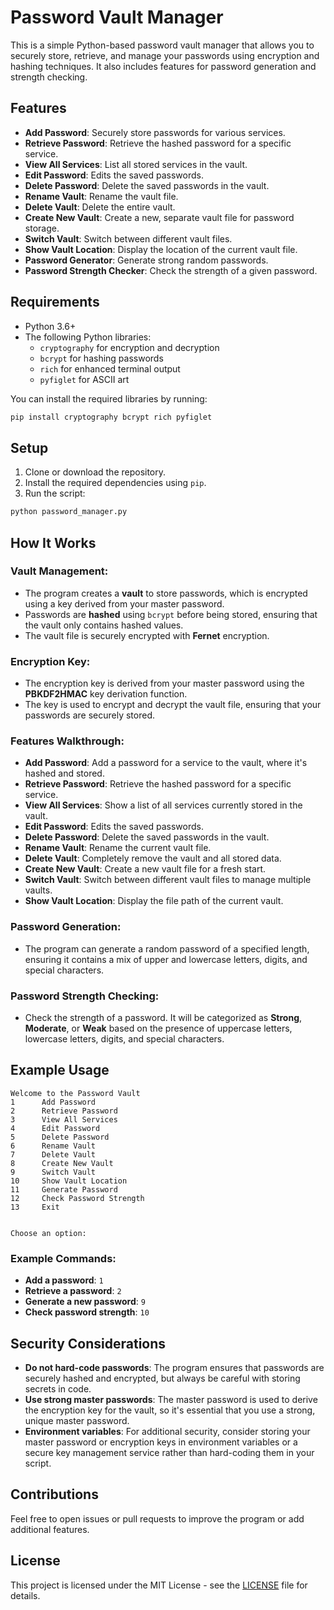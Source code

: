 

# Password Vault Manager

This is a simple Python-based password vault manager that allows you to securely store, retrieve, and manage your passwords using encryption and hashing techniques. It also includes features for password generation and strength checking.

## Features

- **Add Password**: Securely store passwords for various services.
- **Retrieve Password**: Retrieve the hashed password for a specific service.
- **View All Services**: List all stored services in the vault.
- **Edit Password**: Edits the saved passwords.
- **Delete Password**: Delete the saved passwords in the vault.
- **Rename Vault**: Rename the vault file.
- **Delete Vault**: Delete the entire vault.
- **Create New Vault**: Create a new, separate vault file for password storage.
- **Switch Vault**: Switch between different vault files.
- **Show Vault Location**: Display the location of the current vault file.
- **Password Generator**: Generate strong random passwords.
- **Password Strength Checker**: Check the strength of a given password.

## Requirements

- Python 3.6+
- The following Python libraries:
  - `cryptography` for encryption and decryption
  - `bcrypt` for hashing passwords
  - `rich` for enhanced terminal output
  - `pyfiglet` for ASCII art

You can install the required libraries by running:

```bash
pip install cryptography bcrypt rich pyfiglet
```

## Setup

1. Clone or download the repository.
2. Install the required dependencies using `pip`.
3. Run the script:

```bash
python password_manager.py
```

## How It Works

### Vault Management:
- The program creates a **vault** to store passwords, which is encrypted using a key derived from your master password.
- Passwords are **hashed** using `bcrypt` before being stored, ensuring that the vault only contains hashed values.
- The vault file is securely encrypted with **Fernet** encryption.

### Encryption Key:
- The encryption key is derived from your master password using the **PBKDF2HMAC** key derivation function.
- The key is used to encrypt and decrypt the vault file, ensuring that your passwords are securely stored.

### Features Walkthrough:

- **Add Password**: Add a password for a service to the vault, where it's hashed and stored.
- **Retrieve Password**: Retrieve the hashed password for a specific service.
- **View All Services**: Show a list of all services currently stored in the vault.
- **Edit Password**: Edits the saved passwords.
- **Delete Password**: Delete the saved passwords in the vault.
- **Rename Vault**: Rename the current vault file.
- **Delete Vault**: Completely remove the vault and all stored data.
- **Create New Vault**: Create a new vault file for a fresh start.
- **Switch Vault**: Switch between different vault files to manage multiple vaults.
- **Show Vault Location**: Display the file path of the current vault.

### Password Generation:
- The program can generate a random password of a specified length, ensuring it contains a mix of upper and lowercase letters, digits, and special characters.

### Password Strength Checking:
- Check the strength of a password. It will be categorized as **Strong**, **Moderate**, or **Weak** based on the presence of uppercase letters, lowercase letters, digits, and special characters.

## Example Usage

```plaintext
Welcome to the Password Vault
1      Add Password            
2      Retrieve Password       
3      View All Services       
4      Edit Password           
5      Delete Password         
6      Rename Vault            
7      Delete Vault            
8      Create New Vault        
9      Switch Vault            
10     Show Vault Location     
11     Generate Password       
12     Check Password Strength 
13     Exit                    


Choose an option:
```


### Example Commands:

- **Add a password**: `1`
- **Retrieve a password**: `2`
- **Generate a new password**: `9`
- **Check password strength**: `10`

## Security Considerations

- **Do not hard-code passwords**: The program ensures that passwords are securely hashed and encrypted, but always be careful with storing secrets in code.
- **Use strong master passwords**: The master password is used to derive the encryption key for the vault, so it's essential that you use a strong, unique master password.
- **Environment variables**: For additional security, consider storing your master password or encryption keys in environment variables or a secure key management service rather than hard-coding them in your script.

## Contributions

Feel free to open issues or pull requests to improve the program or add additional features.

## License

This project is licensed under the MIT License - see the [LICENSE](LICENSE) file for details.



